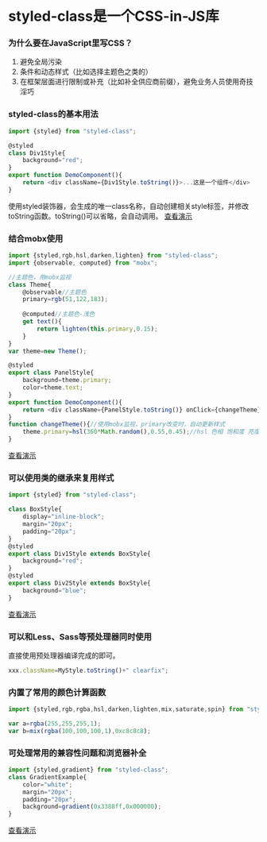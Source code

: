 # styled-class是一个CSS-in-JS库
### 为什么要在JavaScript里写CSS？

1. 避免全局污染
2. 条件和动态样式（比如选择主题色之类的）
3. 在框架层面进行限制或补充（比如补全供应商前缀），避免业务人员使用奇技淫巧

### styled-class的基本用法

```javascript
import {styled} from "styled-class";

@styled
class Div1Style{
	background="red";
}
export function DemoComponent(){
	return <div className={Div1Style.toString()}>...这是一个组件</div>
}
```

使用styled装饰器，会生成的唯一class名称，自动创建相关style标签，并修改toString函数。toString()可以省略，会自动调用。
[查看演示](http://raw.githack.com/linsk1998/styled-class/mobx/index.html "查看演示")

### 结合mobx使用

```javascript
import {styled,rgb,hsl,darken,lighten} from "styled-class";
import {observable, computed} from "mobx";

//主题色，用mobx监视
class Theme{
	@observable//主题色
	primary=rgb(51,122,183);
	 
	@computed//主题色-浅色
	get text(){
		return lighten(this.primary,0.15);
	}
}
var theme=new Theme();

@styled
export class PanelStyle{
	background=theme.primary;
	color=theme.text;
}
export function DemoComponent(){
	return <div className={PanelStyle.toString()} onClick={changeTheme}>...这是一个组件</div>
}
function changeTheme(){//使用mobx监视，primary改变时，自动更新样式
	theme.primary=hsl(360*Math.random(),0.55,0.45);//hsl 色相 饱和度 亮度
}
```

[查看演示](http://raw.githack.com/linsk1998/styled-class/mobx/index.html "查看演示")

### 可以使用类的继承来复用样式

```javascript
import {styled} from "styled-class";

class BoxStyle{
	display="inline-block";
	margin="20px";
	padding="20px";
}
@styled
export class Div1Style extends BoxStyle{
	background="red";
}
@styled
export class Div2Style extends BoxStyle{
	background="blue";
}
```

[查看演示](http://raw.githack.com/linsk1998/styled-class/mobx/index.html "查看演示")

### 可以和Less、Sass等预处理器同时使用

直接使用预处理器编译完成的即可。
```javascript
xxx.className=MyStyle.toString()+" clearfix";
```

### 内置了常用的颜色计算函数
```javascript
import {styled,rgb,rgba,hsl,darken,lighten,mix,saturate,spin} from "styled-class";

var a=rgba(255,255,255,1);
var b=mix(rgba(100,100,100,1),0xc8c8c8);
```

### 可处理常用的兼容性问题和浏览器补全

```javascript
import {styled,gradient} from "styled-class";
class GradientExample{
	color="white";
	margin="20px";
	padding="20px";
	background=gradient(0x3388ff,0x000000);
}
```

[查看演示](http://javascript.sky.hm/linsk1998/styled-class/compat/index.html "查看演示")